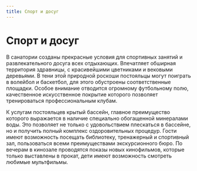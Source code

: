 ```yaml
---
title: Спорт и досуг
---
```


# Спорт и досуг

В санатории созданы прекрасные условия для спортивных занятий и развлекательного досуга всех отдыхающих. Впечатляет обширная территория здравницы, с красивейшими цветниками и вековыми деревьями. В тени этой природной роскоши постояльцы могут поиграть в волейбол и баскетбол, для этого обустроены соответственные площадки. Особое внимание отводится огромному футбольному полю, качественное искусственное покрытие которого позволяет тренироваться профессиональным клубам.

К услугам постояльцев крытый бассейн, главное преимущество которого выражается в наличие специально обогащенной минералами воды. Это позволяет не только с удовольствием плескаться в бассейне, но и получить полный комплекс оздоровительных процедур. Гости имеют возможность посещать библиотеку, тренажерный и спортивный зал, пользоваться всеми преимуществами экскурсионного бюро. По вечерам в кинозале проводятся показы новых кинофильмов, которые только выставлены в прокат, дети имеют возможность смотреть любимые мультфильмы.